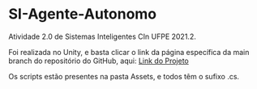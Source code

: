 # SI-Agente-Autonomo
Atividade 2.0 de Sistemas Inteligentes CIn UFPE 2021.2.

Foi realizada no Unity, e basta clicar o link da página específica da main branch do repositório do GitHub, aqui: [Link do Projeto](https://cingfr.github.io/SI-Agente-Autonomo/OpenGL%20Builds/)

Os scripts estão presentes na pasta Assets, e todos têm o sufixo .cs.
